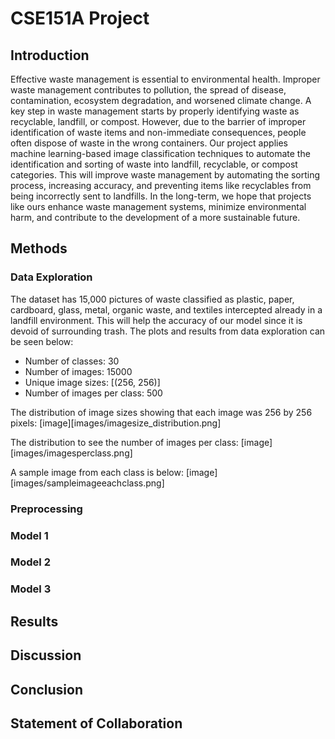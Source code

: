 # CSE151A Project
## Introduction

Effective waste management is essential to environmental health. Improper waste management contributes to pollution, the spread of disease, contamination, ecosystem degradation, and worsened climate change. A key step in waste management starts by properly identifying waste as recyclable, landfill, or compost. However, due to the barrier of improper identification of waste items and non-immediate consequences, people often dispose of waste in the wrong containers. Our project applies machine learning-based image classification techniques to automate the identification and sorting of waste into landfill, recyclable, or compost categories. This will improve waste management by automating the sorting process, increasing accuracy, and preventing items like recyclables from being incorrectly sent to landfills. In the long-term, we hope that projects like ours enhance waste management systems, minimize environmental harm, and contribute to the development of a more sustainable future.

## Methods

### Data Exploration

The dataset has 15,000 pictures of waste classified as plastic, paper, cardboard, glass, metal, organic waste, and textiles intercepted already in a landfill environment. This will help the accuracy of our model since it is devoid of surrounding trash. The plots and results from data exploration can be seen below:

- Number of classes: 30
- Number of images: 15000
- Unique image sizes: [(256, 256)]
- Number of images per class: 500

The distribution of image sizes showing that each image was 256 by 256 pixels:
[image][images/imagesize_distribution.png]

The distribution to see the number of images per class:
[image][images/imagesperclass.png]

A sample image from each class is below:
[image][images/sampleimageeachclass.png]

### Preprocessing

### Model 1

### Model 2

### Model 3

## Results

## Discussion

## Conclusion

## Statement of Collaboration
